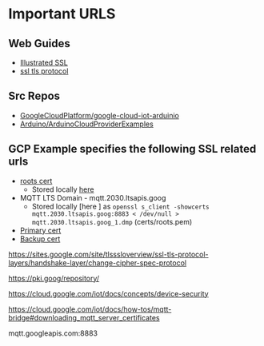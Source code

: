 # Important URLS

## Web Guides
* [Illustrated SSL](https://tls.ulfheim.net/)
* [ssl tls protocol](https://sites.google.com/site/tlsssloverview/ssl-tls-protocol-layers/handshake-layer/change-cipher-spec-protocol)

## Src Repos
* [GoogleCloudPlatform/google-cloud-iot-arduinio](https://github.com/GoogleCloudPlatform/google-cloud-iot-arduino)
* [Arduino/ArduinoCloudProviderExamples](https://github.com/arduino/ArduinoCloudProviderExamples)



## GCP Example specifies the following SSL related urls
* [roots cert](https://pki.goog/roots.pem)
  * Stored locally [here ](certs/roots.pem)
* MQTT LTS Domain - mqtt.2030.ltsapis.goog
  * Stored locally [here ] as `openssl s_client -showcerts mqtt.2030.ltsapis.goog:8883 < /dev/null > mqtt.2030.ltsapis.goog_1.dmp`   (certs/roots.pem)
* [Primary cert](https://pki.goog/gtsltsr/gtsltsr.crt)
* [Backup cert](https://pki.goog/gsr4/GSR4.crt)


https://sites.google.com/site/tlsssloverview/ssl-tls-protocol-layers/handshake-layer/change-cipher-spec-protocol


https://pki.goog/repository/

https://cloud.google.com/iot/docs/concepts/device-security

https://cloud.google.com/iot/docs/how-tos/mqtt-bridge#downloading_mqtt_server_certificates

mqtt.googleapis.com:8883 


